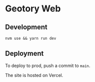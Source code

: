 # Geotory Web

## Development

```
nvm use && yarn run dev
```

## Deployment

To deploy to prod, push a commit to `main`.

The site is hosted on Vercel.
